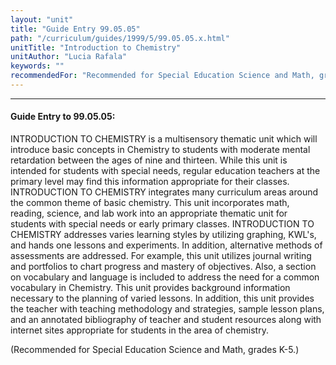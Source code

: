 ```yaml
---
layout: "unit"
title: "Guide Entry 99.05.05"
path: "/curriculum/guides/1999/5/99.05.05.x.html"
unitTitle: "Introduction to Chemistry"
unitAuthor: "Lucia Rafala"
keywords: ""
recommendedFor: "Recommended for Special Education Science and Math, grades K-5."
---
```

<body>
<hr/>
 <h4>
  Guide Entry to 99.05.05:
 </h4>
 INTRODUCTION TO CHEMISTRY is a multisensory thematic unit which will introduce basic concepts in Chemistry to students with moderate mental retardation between the ages of nine and thirteen.  While this unit is intended for students with special needs, regular education teachers at the primary level may find this information appropriate for their classes.  INTRODUCTION TO CHEMISTRY integrates many curriculum areas around the common theme of basic chemistry.  This unit incorporates math, reading, science, and lab work into an appropriate thematic unit for students with special needs or early primary classes.  INTRODUCTION TO CHEMISTRY addresses varies learning styles by utilizing graphing, KWL's, and hands one lessons and experiments.  In addition, alternative methods of assessments are addressed.  For example, this unit utilizes journal writing and portfolios to chart progress and mastery of objectives.  Also, a section on vocabulary and language is included to address the need for a common vocabulary in Chemistry.   This unit provides background information necessary to the planning of varied lessons.  In addition, this unit provides the teacher with teaching methodology and strategies, sample lesson plans, and an annotated bibliography of teacher and student resources along with internet sites appropriate for students in the area of chemistry.
 <p>
  (Recommended for Special Education Science and Math, grades K-5.)
 </p>

</body>
